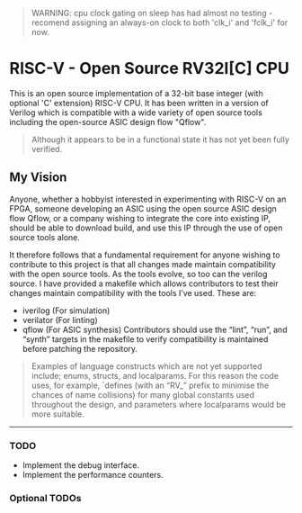 > WARNING: cpu clock gating on sleep has had almost no testing - recomend assigning an always-on clock to both 'clk_i' and 'fclk_i' for now.

# RISC-V - Open Source RV32I[C] CPU

This is an open source implementation of a 32-bit base integer (with optional 'C' extension) RISC-V CPU.  It has been written in a version of Verilog which is compatible with a wide variety of open source tools including the open-source ASIC design flow "Qflow".
>Although it appears to be in a functional state it has not yet been fully verified.

## My Vision
Anyone, whether a hobbyist interested in experimenting with RISC-V on an FPGA, someone developing an ASIC using the open source ASIC design flow Qflow, or a company wishing to integrate the core into existing IP, should be able to download build, and use this IP through the use of open source tools alone.

It therefore follows that a fundamental requirement for anyone wishing to contribute to this project is that all changes made maintain compatibility with the open source tools.  As the tools evolve, so too can the verilog source.  I have provided a makefile which allows contributors to test their changes maintain compatibility with the tools I’ve used.  These are:
* iverilog (For simulation)
* verilator (For linting)
* qflow (For ASIC synthesis)
Contributors should use the “lint”, “run”, and “synth” targets in the makefile to verify compatibility is maintained before patching the repository.

>Examples of language constructs which are not yet supported include; enums, structs, and localparams.  For this reason the code uses, for example, \`defines (with an “RV_” prefix to minimise the chances of name collisions) for many global constants used throughout the design, and parameters where localparams would be more suitable.
---

### TODO
* Implement the debug interface.
* Implement the performance counters.

### Optional TODOs
